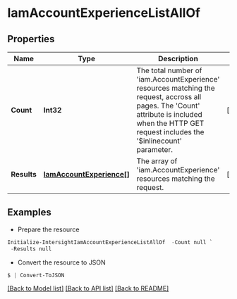 # IamAccountExperienceListAllOf
## Properties

Name | Type | Description | Notes
------------ | ------------- | ------------- | -------------
**Count** | **Int32** | The total number of &#39;iam.AccountExperience&#39; resources matching the request, accross all pages. The &#39;Count&#39; attribute is included when the HTTP GET request includes the &#39;$inlinecount&#39; parameter. | [optional] 
**Results** | [**IamAccountExperience[]**](IamAccountExperience.md) | The array of &#39;iam.AccountExperience&#39; resources matching the request. | [optional] 

## Examples

- Prepare the resource
```powershell
Initialize-IntersightIamAccountExperienceListAllOf  -Count null `
 -Results null
```

- Convert the resource to JSON
```powershell
$ | Convert-ToJSON
```

[[Back to Model list]](../README.md#documentation-for-models) [[Back to API list]](../README.md#documentation-for-api-endpoints) [[Back to README]](../README.md)

